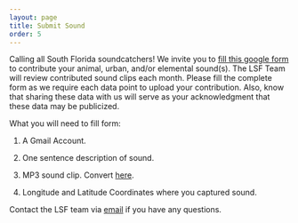```yaml
---
layout: page
title: Submit Sound
order: 5
---
```


Calling all South Florida soundcatchers! We invite you to <a href="https://docs.google.com/forms/d/e/1FAIpQLSc1vuzaKE9fR2_XuRiq-5JJXQppUkt8Iyu5kpRn6oCFcHeEjA/viewform?usp=header">fill this google form</a> to contribute your animal, urban, and/or elemental sound(s). 
The LSF Team will review contributed sound clips each month. Please fill the complete form as we require each data point to upload your contribution. Also, know that sharing these data with us will serve as your acknowledgment that these data may be publicized. 

What you will need to fill form:

1. A Gmail Account. 

2. One sentence description of sound.

2. MP3 sound clip. Convert <a href="https://www.freeconvert.com/">here</a>.

3. Longitude and Latitude Coordinates where you captured sound. 

Contact the LSF team via <a href="mailto:lsf0002025@gmail.com">email</a> if you have any questions. 





